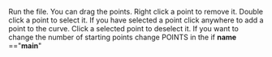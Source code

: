 Run the file.
You can drag the points.
Right click a point to remove it.
Double click a point to select it.
If you have selected a point click anywhere to add a point to the curve.
Click a selected point to deselect it.
If you want to change the number of starting points change POINTS in the if __name__ =="__main__"

